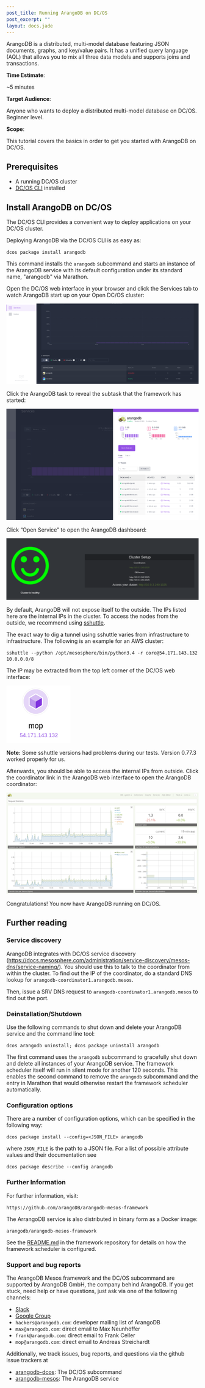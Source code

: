 ```yaml
---
post_title: Running ArangoDB on DC/OS
post_excerpt: ""
layout: docs.jade
---
```


ArangoDB is a distributed, multi-model database featuring JSON
documents, graphs, and key/value pairs. It has a unified query language (AQL)
that allows you to mix all three data models and supports joins and
transactions.

**Time Estimate**:

~5 minutes

**Target Audience**:

Anyone who wants to deploy a distributed multi-model database on DC/OS. Beginner level.

**Scope**:

This tutorial covers the basics in order to get you started with ArangoDB on DC/OS.

## Prerequisites

- A running DC/OS cluster
- [DC/OS CLI](https://docs.mesosphere.com/usage/cli/install/) installed

## Install ArangoDB on DC/OS

The DC/OS CLI provides a convenient way to deploy applications on your DC/OS cluster.

Deploying ArangoDB via the DC/OS CLI is as easy as:

    dcos package install arangodb

This command installs the `arangodb` subcommand and starts an instance of the ArangoDB service with its default configuration under its standard name, "arangodb" via Marathon.

Open the DC/OS web interface in your browser and click the Services tab to watch ArangoDB start up on your Open DC/OS cluster:

![Services](img/services.png)

Click the ArangoDB task to reveal the subtask that the framework has started:

![Tasks](img/tasks.png)

Click “Open Service” to open the ArangoDB dashboard:

![Dashboard](img/dashboard.png)

By default, ArangoDB will not expose itself to the outside. The IPs listed here are the internal IPs in the cluster. To access the nodes from the outside, we recommend using [sshuttle](https://github.com/sshuttle/sshuttle).

The exact way to dig a tunnel using sshuttle varies from infrastructure to infrastructure. The following is an example for an AWS cluster:

    sshuttle --python /opt/mesosphere/bin/python3.4 -r core@54.171.143.132 10.0.0.0/8

The IP may be extracted from the top left corner of the DC/OS web interface:

![Dashboard](img/ip.png)

**Note:** Some sshuttle versions had problems during our tests. Version 0.77.3 worked properly for us.

Afterwards, you should be able to access the internal IPs from outside. Click the coordinator link in the ArangoDB web interface to open the ArangoDB coordinator:

![Dashboard](img/arangodb.png)

Congratulations! You now have ArangoDB running on DC/OS.

## Further reading

### Service discovery

ArangoDB integrates with DC/OS service discovery (https://docs.mesosphere.com/administration/service-discovery/mesos-dns/service-naming/). You should use this to talk to the coordinator from within the cluster. To find out the IP of the coordinator, do a standard DNS lookup for `arangodb-coordinator1.arangodb.mesos`.

Then, issue a SRV DNS request to `arangodb-coordinator1.arangodb.mesos` to find out the port.

### Deinstallation/Shutdown

Use the following commands to shut down and delete your ArangoDB service and the
command line tool:

    dcos arangodb uninstall; dcos package uninstall arangodb

The first command uses the `arangodb` subcommand to gracefully shut down and
delete all instances of your ArangoDB service. The framework scheduler
itself will run in silent mode for another 120 seconds. This enables
the second command to remove the `arangodb` subcommand and the entry in
Marathon that would otherwise restart the framework scheduler
automatically.

### Configuration options

There are a number of configuration options, which can be specified in the following
way:

    dcos package install --config=<JSON_FILE> arangodb

where `JSON_FILE` is the path to a JSON file. For a list of possible
attribute values and their documentation see

    dcos package describe --config arangodb

### Further Information

For further information, visit:

    https://github.com/arangoDB/arangodb-mesos-framework

The ArrangoDB service is also distributed in binary form as a Docker image:

    arangodb/arangodb-mesos-framework

See the [README.md](https://github.com/ArangoDB/arangodb-mesos-framework)
in the framework repository for details on how the framework scheduler is
configured.


### Support and bug reports

The ArangoDB Mesos framework and the DC/OS subcommand are
supported by ArangoDB GmbH, the company behind ArangoDB. If you get
stuck, need help or have questions, just ask via one of the following
channels:

  - [Slack](http://slack.arangodb.com)
  - [Google Group](https://groups.google.com/forum/#!forum/arangodb)
  - `hackers@arangodb.com`: developer mailing list of ArangoDB
  - `max@arangodb.com`: direct email to Max Neunhöffer
  - `frank@arangodb.com`: direct email to Frank Celler
  - `mop@arangodb.com`: direct email to Andreas Streichardt

Additionally, we track issues, bug reports, and questions via the github
issue trackers at

  - [arangodb-dcos](https://github.com/ArangoDB/arangodb-dcos/issues):
    The DC/OS subcommand
  - [arangodb-mesos](https://github.com/arangodb/arangodb-mesos/issues):
    The ArangoDB service
